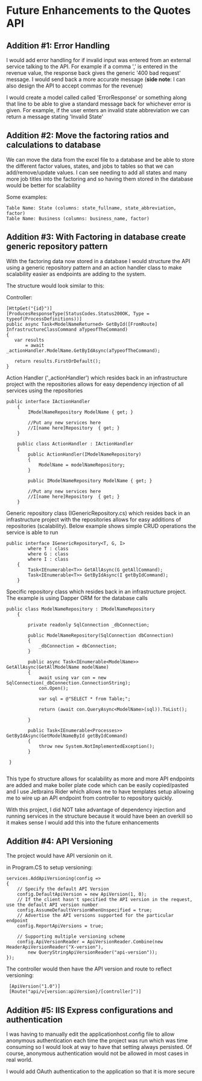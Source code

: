 ﻿# Future Enhancements to the Quotes API

## Addition #1:  Error Handling
I would add error handling for if invalid input was entered from an external service talking to the API.  For example if a comma ',' is entered in the revenue value, the response back gives the generic '400 bad request' message.  I would send back a more accurate message (**side note**:  I can also design the API to accept commas for the revenue)

I would create a model called called 'ErrorResponse' or something along that line to be able to give a standard message back for whichever error is given.  For example, if the user enters an invalid state abbreviation we can return a message stating 'Invalid State'

## Addition #2:  Move the factoring ratios and calculations to database
We can move the data from the excel file to a database and be able to store the different factor values, states, and jobs to tables so that we can add/remove/update values.  I can see needing to add all states and many more job titles into the factoring and so having them stored in the database would be better for scalability

Some examples: 
```
Table Name: State (columns: state_fullname, state_abbreviation, factor)
Table Name: Business (columns: business_name, factor)
```

## Addition #3:  With Factoring in database create generic repository pattern
With the factoring data now stored in a database I would structure the API using a generic repository pattern and an action handler class to make scalability easier as endpoints are adding to the system.

The structure would look similar to this:

Controller:

```
[HttpGet("{id}")]
[ProducesResponseType(StatusCodes.Status200OK, Type = typeof(ProcessDefinitions))]
public async Task<ModelNameReturned> GetById([FromRoute] InfrastructureClassCommand aTypeofTheCommand)
{
   var results 
       = await _actionHandler.ModelName.GetByIdAsync(aTypeofTheCommand);
   
   return results.FirstOrDefault();
}
```

Action Handler ('_actionHandler') which resides back in an infrastructure project with the repositories allows for easy dependency injection of all services using the repositories

```
public interface IActionHandler
    {
        IModelNameRepository ModelName { get; }
        
        //Put any new services here
        //I[name here]Repository  { get; }
    }

    public class ActionHandler : IActionHandler
    {
        public ActionHandler(IModelNameRepository)
        {
            ModelName = modelNameRepository;
        }

        public IModelNameRepository ModelName { get; }
        
        //Put any new services here
        //I[name here]Repository  { get; }
    }
```

Generic repository class (IGenericRepository.cs) which resides back in an infrastructure project with the repositories allows for easy additions of repositories (scalability).  Below example shows simple CRUD operations the service is able to run

```
public interface IGenericRepository<T, G, I> 
        where T : class 
        where G : class
        where I : class
    {
        Task<IEnumerable<T>> GetAllAsync(G getAllCommand);
        Task<IEnumerable<T>> GetByIdAsync(I getByIdCommand);
    }
```

Specific repository class which resides back in an infrastructure project.  The example is using Dapper ORM for the database calls

```
public class ModelNameRepository : IModelNameRepository
    {
        
        private readonly SqlConnection _dbConnection;

        public ModelNameRepository(SqlConnection dbConnection)
        {
            _dbConnection = dbConnection;
        }
        
        public async Task<IEnumerable<ModelName>> GetAllAsync(GetAllModelName modelName)
        {
            await using var con = new SqlConnection(_dbConnection.ConnectionString);
            con.Open();

            var sql = @"SELECT * from Table;";

            return (await con.QueryAsync<ModelName>(sql)).ToList();

        }

        public Task<IEnumerable<Processes>> GetByIdAsync(GetModelNameById getByIdCommand)
        {
            throw new System.NotImplementedException();
        }         

 }   
    
```

This type fo structure allows for scalability as more and more API endpoints are added and make boiler plate code which can be easily copied/pasted and I use Jetbrains Rider which allows me to have templates setup allowing me to wire up an API endpoint from controller to repository quickly.

With this project, I did NOT take advantage of dependency injection and running services in the structure because it would have been an overkill so it makes sense I would add this into the future enhancements


## Addition #4:  API Versioning
The project would have API versionin on it.

in Program.CS to setup versioning:

```
services.AddApiVersioning(config =>
{
    // Specify the default API Version
    config.DefaultApiVersion = new ApiVersion(1, 0);
    // If the client hasn't specified the API version in the request, use the default API version number 
    config.AssumeDefaultVersionWhenUnspecified = true;
    // Advertise the API versions supported for the particular endpoint
    config.ReportApiVersions = true;

    // Supporting multiple versioning scheme
    config.ApiVersionReader = ApiVersionReader.Combine(new HeaderApiVersionReader("X-version"), 
        new QueryStringApiVersionReader("api-version"));
});
```

The controller would then have the API version and route to reflect versioning:

```
 [ApiVersion("1.0")]
 [Route("api/v{version:apiVersion}/[controller]")]
```

## Addition #5:  IIS Express configurations and authentication
I was having to manually edit the applicationhost.config file to allow anonymous authentication each time the project was run which was time consuming so I would look at way to have that setting always persisted.  Of course, anonymous authentication would not be allowed in most cases in real world.  

I would add OAuth authentication to the application so that it is more secure